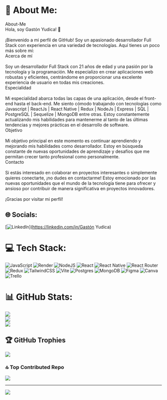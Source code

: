 # 💫 About Me:
About-Me<br>Hola, soy Gastón Yudica! 👋<br><br>¡Bienvenido a mi perfil de GitHub! Soy un apasionado desarrollador Full Stack con experiencia en una variedad de tecnologías. Aquí tienes un poco más sobre mí:<br>Acerca de mí<br><br>Soy un desarrollador Full Stack con 21 años de edad y una pasión por la tecnología y la programación. Me especializo en crear aplicaciones web robustas y eficientes, centrándome en proporcionar una excelente experiencia de usuario en todas mis creaciones.<br>Especialidad<br><br>Mi especialidad abarca todas las capas de una aplicación, desde el front-end hasta el back-end. Me siento cómodo trabajando con tecnologías como Javascript | ReactJs | React Native | Redux | NodeJs | Express | SQL | PostgreSQL | Sequelize | MongoDB entre otras. Estoy constantemente actualizando mis habilidades para mantenerme al tanto de las últimas tendencias y mejores prácticas en el desarrollo de software.<br>Objetivo<br><br>Mi objetivo principal en este momento es continuar aprendiendo y mejorando mis habilidades como desarrollador. Estoy en búsqueda constante de nuevas oportunidades de aprendizaje y desafíos que me permitan crecer tanto profesional como personalmente.<br>Contacto<br><br>Si estás interesado en colaborar en proyectos interesantes o simplemente quieres conectarte, ¡no dudes en contactarme! Estoy emocionado por las nuevas oportunidades que el mundo de la tecnología tiene para ofrecer y ansioso por contribuir de manera significativa en proyectos innovadores.<br><br>¡Gracias por visitar mi perfil!


## 🌐 Socials:
[![LinkedIn](https://img.shields.io/badge/LinkedIn-%230077B5.svg?logo=linkedin&logoColor=white)](https://linkedin.com/in/Gastón Yudica) 

# 💻 Tech Stack:
![JavaScript](https://img.shields.io/badge/javascript-%23323330.svg?style=for-the-badge&logo=javascript&logoColor=%23F7DF1E) ![Render](https://img.shields.io/badge/Render-%46E3B7.svg?style=for-the-badge&logo=render&logoColor=white) ![NodeJS](https://img.shields.io/badge/node.js-6DA55F?style=for-the-badge&logo=node.js&logoColor=white) ![React](https://img.shields.io/badge/react-%2320232a.svg?style=for-the-badge&logo=react&logoColor=%2361DAFB) ![React Native](https://img.shields.io/badge/react_native-%2320232a.svg?style=for-the-badge&logo=react&logoColor=%2361DAFB) ![React Router](https://img.shields.io/badge/React_Router-CA4245?style=for-the-badge&logo=react-router&logoColor=white) ![Redux](https://img.shields.io/badge/redux-%23593d88.svg?style=for-the-badge&logo=redux&logoColor=white) ![TailwindCSS](https://img.shields.io/badge/tailwindcss-%2338B2AC.svg?style=for-the-badge&logo=tailwind-css&logoColor=white) ![Vite](https://img.shields.io/badge/vite-%23646CFF.svg?style=for-the-badge&logo=vite&logoColor=white) ![Postgres](https://img.shields.io/badge/postgres-%23316192.svg?style=for-the-badge&logo=postgresql&logoColor=white) ![MongoDB](https://img.shields.io/badge/MongoDB-%234ea94b.svg?style=for-the-badge&logo=mongodb&logoColor=white) ![Figma](https://img.shields.io/badge/figma-%23F24E1E.svg?style=for-the-badge&logo=figma&logoColor=white) ![Canva](https://img.shields.io/badge/Canva-%2300C4CC.svg?style=for-the-badge&logo=Canva&logoColor=white) ![Trello](https://img.shields.io/badge/Trello-%23026AA7.svg?style=for-the-badge&logo=Trello&logoColor=white)
# 📊 GitHub Stats:
![](https://github-readme-stats.vercel.app/api?username=Yudicagaston&theme=slateorange&hide_border=false&include_all_commits=false&count_private=false)<br/>
![](https://github-readme-streak-stats.herokuapp.com/?user=Yudicagaston&theme=slateorange&hide_border=false)<br/>
![](https://github-readme-stats.vercel.app/api/top-langs/?username=Yudicagaston&theme=slateorange&hide_border=false&include_all_commits=false&count_private=false&layout=compact)

## 🏆 GitHub Trophies
![](https://github-profile-trophy.vercel.app/?username=Yudicagaston&theme=apprentice&no-frame=false&no-bg=true&margin-w=4)

### 🔝 Top Contributed Repo
![](https://github-contributor-stats.vercel.app/api?username=Yudicagaston&limit=5&theme=dark&combine_all_yearly_contributions=true)

---
[![](https://visitcount.itsvg.in/api?id=Yudicagaston&icon=0&color=0)](https://visitcount.itsvg.in)

<!-- Proudly created with GPRM ( https://gprm.itsvg.in ) -->
